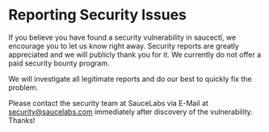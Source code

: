# Reporting Security Issues

If you believe you have found a security vulnerability in saucectl, we encourage you to let us know right away. Security reports are greatly appreciated and we will publicly thank you for it. We currently do not offer a paid security bounty program.

We will investigate all legitimate reports and do our best to quickly fix the problem.

Please contact the security team at SauceLabs via E-Mail at [security@saucelabs.com](mailto:security@saucelabs.com) immediately after discovery of the vulnerability. Thanks!